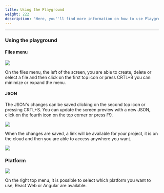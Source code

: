 ```yaml
---
title: Using the Playground
weight: 222
description: 'Here, you''ll find more information on how to use Playground.'
---
```


---

### **Using the playground**

#### Files menu

![](/docs-beagle/image%20%2860%29.png)

On the files menu, the left of the screen, you are able to create, delete or select a file and then click on the first top icon or press CRTL+B you can minimize or expand the menu.

#### JSON  

The JSON's changes can be saved clicking on the second top icon or pressing CRTL+S. You can update the screen preview with a new JSON, click on the fourth icon on the top corner or press F9.

![](/docs-beagle/image%20%2875%29.png)

When the changes are saved, a link will be available for your project, it is on the cloud and then you are able to access anywhere you want. 

![](/docs-beagle/image%20%2879%29.png)

### Platform

![](/docs-beagle/image%20%2837%29.png)

On the right top menu, it is possible to select which platform you want to use, React Web or Angular are available.
